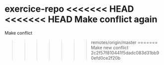 
 exercice-repo
<<<<<<< HEAD
<<<<<<< HEAD
Make conflict again
=======
Make conflict
>>>>>>> remotes/origin/master
=======
Make  new  conflict
>>>>>>> 2c2f57f810441f5dadc083d31bb90efd0ce2f20b


